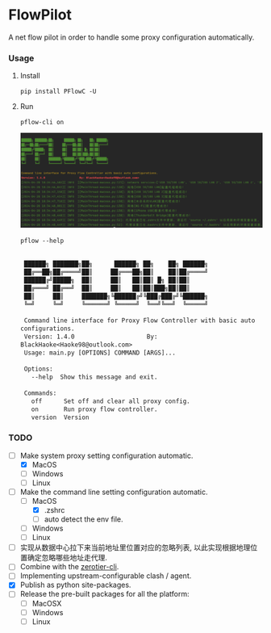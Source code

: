 # FlowPilot

A net flow pilot in order to handle some proxy configuration automatically.

### Usage
1. Install
    ```shell
    pip install PFlowC -U
    ```
2. Run
    ```shell
    pflow-cli on
    ```
    ![](assets/cm_screenshot.png)
    ```shell
    pflow --help
    ```
   ```
        
    ██████╗ ███████╗██╗      ██████╗ ██╗    ██╗ ██████╗
    ██╔══██╗██╔════╝██║     ██╔═══██╗██║    ██║██╔════╝
    ██████╔╝█████╗  ██║     ██║   ██║██║ █╗ ██║██║     
    ██╔═══╝ ██╔══╝  ██║     ██║   ██║██║███╗██║██║     
    ██║     ██║     ███████╗╚██████╔╝╚███╔███╔╝╚██████╗
    ╚═╝     ╚═╝     ╚══════╝ ╚═════╝  ╚══╝╚══╝  ╚═════╝
    
    Command line interface for Proxy Flow Controller with basic auto configurations.
    Version: 1.4.0                    By: BlackHaoke<Haoke98@outlook.com>
    Usage: main.py [OPTIONS] COMMAND [ARGS]...
    
    Options:
      --help  Show this message and exit.
    
    Commands:
      off      Set off and clear all proxy config.
      on       Run proxy flow controller.
      version  Version

   ```

### TODO

* [ ] Make system proxy setting configuration automatic.
    * [x] MacOS
    * [ ] Windows
    * [ ] Linux
* [ ] Make the command line setting configuration automatic.
    * [ ] MacOS
        * [x] .zshrc
        * [ ] auto detect the env file.
    * [ ] Windows
    * [ ] Linux
* [ ] 实现从数据中心拉下来当前地址里位置对应的忽略列表, 以此实现根据地理位置确定忽略哪些地址走代理.
* [ ] Combine with the [zerotier-cli](https://github.com/zerotier/ZeroTierOne).
* [ ] Implementing upstream-configurable clash / agent.
* [x] Publish as python site-packages.
* [ ] Release the pre-built packages for all the platform:
    * [ ] MacOSX
    * [ ] Windows
    * [ ] Linux

